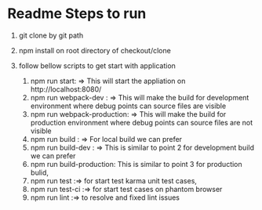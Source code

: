 # Readme Steps to run
1) git clone by git path
2) npm install on root directory of checkout/clone
3) follow bellow scripts to get start with application

    1) npm run start: => This will start the appliation on http://localhost:8080/
    2) npm run webpack-dev : => This will make the build for development environment where debug points can source files are visible
    3) npm run webpack-production: => This will make the build for production environment where debug points can source files are not visible
    4) npm run build : => For local build we can prefer 
    5) npm run build-dev : => This is similar to point 2 for development build we can prefer
    6) npm run build-production: This is similar to point 3 for production bulid,
    7)  npm run test :=> for start test karma unit test cases,
    8) npm run test-ci :=> for start test cases on phantom browser
    9) npm run lint :=> to resolve and fixed lint issues

